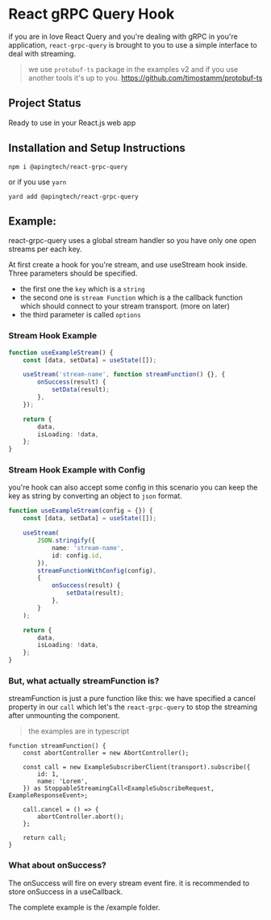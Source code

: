 # React gRPC Query Hook

if you are in love React Query and you're dealing with gRPC in you're application, `react-grpc-query` is brought to you to use a simple interface to deal with streaming.

> we use `protobuf-ts` package in the examples v2 and if you use another tools it's up to you.
> https://github.com/timostamm/protobuf-ts

## Project Status

Ready to use in your React.js web app

## Installation and Setup Instructions

`npm i @apingtech/react-grpc-query`

or if you use `yarn`

`yard add @apingtech/react-grpc-query`

## Example:

react-grpc-query uses a global stream handler so you have only one open streams per each key.

At first create a hook for you're stream, and use useStream hook inside.
Three parameters should be specified.

-   the first one the `key` which is a `string`
-   the second one is `stream Function` which is a the callback function which should connect to your stream transport. (more on later)
-   the third parameter is called `options`

### Stream Hook Example

```ts
function useExampleStream() {
    const [data, setData] = useState([]);

    useStream('stream-name', function streamFunction() {}, {
        onSuccess(result) {
            setData(result);
        },
    });

    return {
        data,
        isLoading: !data,
    };
}
```

### Stream Hook Example with Config

you're hook can also accept some config in this scenario you can keep the key as string by converting an object to `json` format.

```ts
function useExampleStream(config = {}) {
    const [data, setData] = useState([]);

    useStream(
        JSON.stringify({
            name: 'stream-name',
            id: config.id,
        }),
        streamFunctionWithConfig(config),
        {
            onSuccess(result) {
                setData(result);
            },
        }
    );

    return {
        data,
        isLoading: !data,
    };
}
```

### But, what actually streamFunction is?

streamFunction is just a pure function like this:
we have specified a cancel property in our `call` which let's the `react-grpc-query` to stop the streaming after unmounting the component.

> the examples are in typescript

```tsx
function streamFunction() {
    const abortController = new AbortController();

    const call = new ExampleSubscriberClient(transport).subscribe({
        id: 1,
        name: 'Lorem',
    }) as StoppableStreamingCall<ExampleSubscribeRequest, ExampleResponseEvent>;

    call.cancel = () => {
        abortController.abort();
    };

    return call;
}
```

### What about onSuccess?

The onSuccess will fire on every stream event fire.
it is recommended to store onSuccess in a useCallback.

The complete example is the /example folder.
